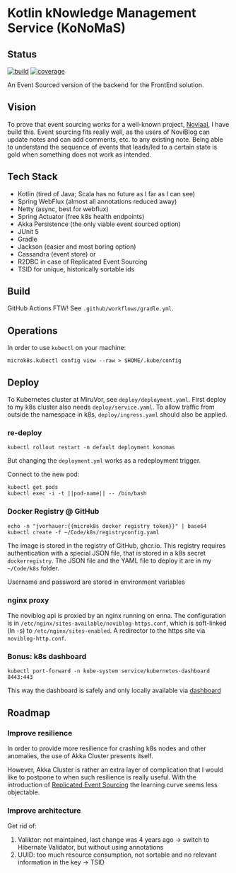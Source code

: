# Kotlin kNowledge Management Service (KoNoMaS)

## Status

[![build](https://github.com/jvorhauer/konomas/actions/workflows/gradle.yml/badge.svg)](https://github.com/jvorhauer/noviblog/actions/workflows/gradle.yml)
[![coverage](https://codecov.io/gh/jvorhauer/noviblog/branch/main/graph/badge.svg?token=Nn5OmNCOEY)](https://codecov.io/gh/jvorhauer/noviblog)

An Event Sourced version of the backend for the FrontEnd solution.

## Vision

To prove that event sourcing works for a well-known project, [Noviaal](https://github.com/jvorhauer/noviaal), I have build this. 
Event sourcing fits really well, as the users of NoviBlog can update notes and can add comments, etc. to any existing note. 
Being able to understand the sequence of events that leads/led to a certain state is gold when something does not work as intended.

## Tech Stack

* Kotlin (tired of Java; Scala has no future as I far as I can see)
* Spring WebFlux (almost all annotations reduced away)
* Netty (async, best for webflux)
* Spring Actuator (free k8s health endpoints)
* Akka Persistence (the only viable event sourced option)
* JUnit 5
* Gradle
* Jackson (easier and most boring option)
* Cassandra (event store) or
* R2DBC in case of Replicated Event Sourcing
* TSID for unique, historically sortable ids

## Build

GitHub Actions FTW! See `.github/workflows/gradle.yml`.

## Operations

In order to use `kubectl` on your machine:

```shell
microk8s.kubectl config view --raw > $HOME/.kube/config
```

## Deploy

To Kubernetes cluster at MiruVor, see `deploy/deployment.yaml`. First deploy to my k8s cluster also needs `deploy/service.yaml`.
To allow traffic from outside the namespace in k8s, `deploy/ingress.yaml` should also be applied.

### re-deploy

```shell
kubectl rollout restart -n default deployment konomas
```

But changing the `deployment.yml` works as a redeployment trigger.

Connect to the new pod:

```shell
kubectl get pods
kubectl exec -i -t ||pod-name|| -- /bin/bash
```

### Docker Registry @ GitHub

```shell
echo -n "jvorhauer:{{microk8s docker registry token}}" | base64
kubectl create -f ~/Code/k8s/registryconfig.yaml
```

The image is stored in the registry of GitHub, ghcr.io. This registry requires authentication with a special JSON file, that is stored in a
k8s secret `dockerregistry`. The JSON file and the YAML file to deploy it are in my `~/Code/k8s` folder.

Username and password are stored in environment variables 

### nginx proxy

The noviblog api is proxied by an nginx running on enna. The configuration is in `/etc/nginx/sites-available/noviblog-https.conf`, which is 
soft-linked (ln -s) to `/etc/nginx/sites-enabled`. A redirector to the https site via `noviblog-http.conf`.

### Bonus: k8s dashboard

```shell
kubectl port-forward -n kube-system service/kubernetes-dashboard 8443:443
```
This way the dashboard is safely and only locally available via [dashboard](https://localhost:8443/#/workloads?namespace=default)

## Roadmap

### Improve resilience

In order to provide more resilience for crashing k8s nodes and other anomalies, the use of Akka Cluster presents itself.

However, Akka Cluster is rather an extra layer of complication that I would like to postpone to when such resilience is really 
useful. With the introduction of [Replicated Event Sourcing](https://doc.akka.io/docs/akka/current/typed/replicated-eventsourcing.html)
the learning curve seems less objectable.

### Improve architecture

Get rid of:
1. Valiktor: not maintained, last change was 4 years ago -> switch to Hibernate Validator, but without using annotations
2. UUID: too much resource consumption, not sortable and no relevant information in the key -> TSID
